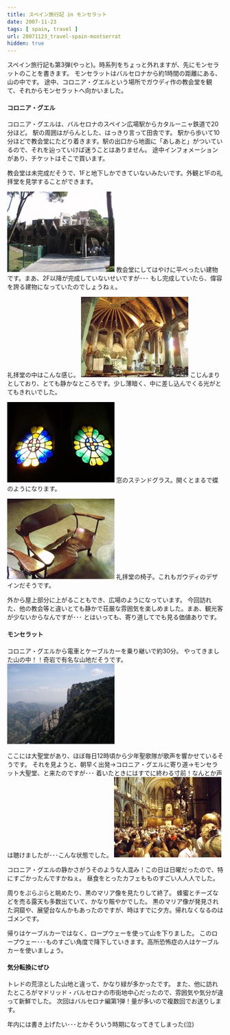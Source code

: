 ```yaml
---
title: スペイン旅行記 in モンセラット
date: 2007-11-23
tags: [ spain, travel ]
url: 20071123_travel-spain-montserrat
hidden: true
---
```

スペイン旅行記も第3弾(やっと)。時系列をちょっと外れますが、先にモンセラットのことを書きます。
モンセラットはバルセロナから約1時間の距離にある、山の中です。
途中、コロニア・グエルという場所でガウディ作の教会堂を観て、それからモンセラットへ向かいました。

<!--more-->
<h4>コロニア・グエル</h4>
コロニア・グエルは、バルセロナのスペイン広場駅からカタルーニャ鉄道で20分ほど。
駅の周囲はがらんとした、はっきり言って田舎です。
駅から歩いて10分ほどで教会堂にたどり着きます。駅の出口から地面に「あしあと」がついているので、それを辿っていけば迷うことはありません。
途中インフォメーションがあり、チケットはそこで買います。

教会堂は未完成だそうで、1Fと地下しかできていないみたいです。外観と1Fの礼拝堂を見学することができます。

<a href="/images/posts/P9170293.JPG"><img src="/images/posts/_P9170293.JPG" width="250" height="187" alt="colonia_guell_appearance" title="colonia_guell_appearance" class="" /></a>
教会堂にしてはやけに平べったい建物です。まあ、2F以降が完成していないせいですが･･･
もし完成していたら、偉容を誇る建物になっていたのでしょうねぇ。

礼拝堂の中はこんな感じ。
<a href="/images/posts/P9170302.JPG"><img src="/images/posts/_P9170302.JPG" width="250" height="187" alt="colonia_guell" title="colonia_guell" class="" /></a>
こじんまりとしており、とても静かなところです。少し薄暗く、中に差し込んでくる光がとてもきれいでした。

<a href="/images/posts/P9170297.JPG"><img src="/images/posts/_P9170297.JPG" width="250" height="187" alt="colonia_guell_steindgrass" title="colonia_guell_steindgrass" class="" /></a>
窓のステンドグラス。開くとまるで蝶のようになります。

<a href="/images/posts/P9170299.JPG"><img src="/images/posts/_P9170299.JPG" width="250" height="187" alt="colonia_guell_chair" title="colonia_guell_chair" class="" /></a>
礼拝堂の椅子。これもガウディのデザインだそうです。

外から屋上部分に上がることもでき、広場のようになっています。
今回訪れた、他の教会等と違いとても静かで荘厳な雰囲気を楽しめました。まあ、観光客が少ないからなんですが･･･
とはいっても、寄り道してでも見る価値ありです。

<h4>モンセラット</h4>
コロニア・グエルから電車とケーブルカーを乗り継いで約30分。
やってきました山の中！！奇岩で有名な山地だそうです。
<a href="/images/posts/P9170335.JPG"><img src="/images/posts/_P9170335.JPG" width="250" height="187" alt="montserrat_mountain" title="montserrat_mountain" class="" /></a>

ここには大聖堂があり、ほぼ毎日12時頃から少年聖歌隊が歌声を響かせているそうです。
それを見ようと、朝早く出発→コロニア・グエルに寄り道→モンセラット大聖堂、と来たのですが･･･
着いたときにはすでに終わる寸前！なんとか声は聴けましたが･･･こんな状態でした。
<a href="/images/posts/P9170322.JPG"><img src="/images/posts/_P9170322.JPG" width="250" height="187" alt="montserrat_choir" title="montserrat_choir" class="" /></a>

コロニア・グエルの静かさがうそのような人混み！この日は日曜だったので、特にすごかったんですかねぇ。
昼食をとったカフェもものすごい人人人でした。

周りをぷらぷらと眺めたり、黒のマリア像を見たりして終了。
蜂蜜とチーズなどを売る露天も多数出ていて、かなり賑やかでした。
黒のマリア像が発見された洞窟や、展望台なんかもあったのですが、時はすでに夕方。帰れなくなるのはゴメンです。

帰りはケーブルカーではなく、ロープウェーを使って山を下りました。
このロープウェー･･･ものすごい角度で降下していきます。高所恐怖症の人はケーブルカーを使いましょう。

<h4>気分転換にぜひ</h4>
トレドの荒涼とした山地と違って、かなり緑が多かったです。
また、他に訪れたところがマドリッド・バルセロナの市街地中心だったので、雰囲気や気分が違って新鮮でした。
次回はバルセロナ編第1弾！量が多いので複数回でお送りします。

年内には書き上げたい･･･とかそういう時期になってきてしまった(泣)
